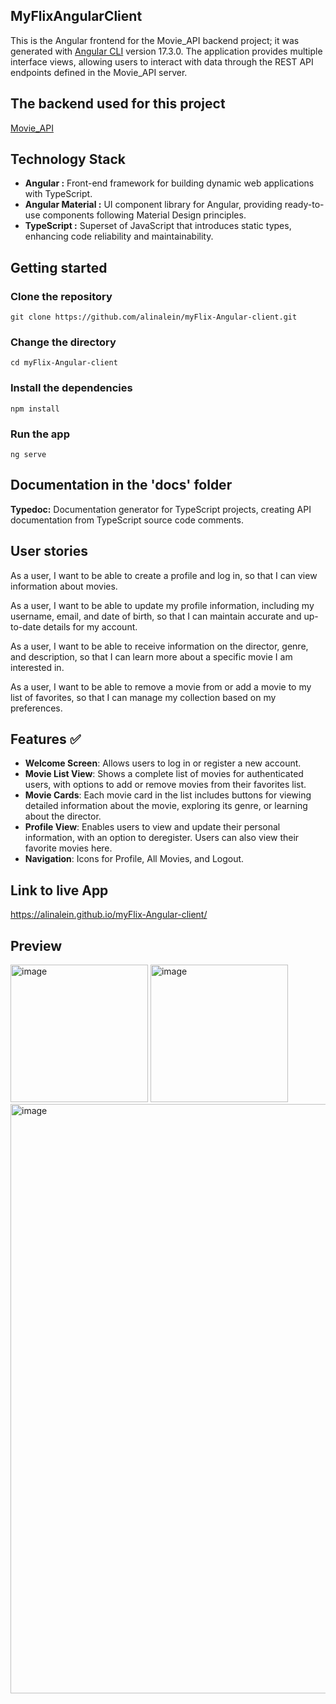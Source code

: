 ## MyFlixAngularClient
This is the Angular frontend for the Movie_API backend project; it was generated with [Angular CLI](https://github.com/angular/angular-cli) version 17.3.0.
The application provides multiple interface views, allowing users to interact with data through the REST API endpoints defined in the Movie_API server.

## The backend used for this project
[Movie_API](https://github.com/alinalein/movie_api)

## Technology Stack 
- **Angular :** Front-end framework for building dynamic web applications with TypeScript.  
- **Angular Material :** UI component library for Angular, providing ready-to-use components following Material Design principles.
- **TypeScript :** Superset of JavaScript that introduces static types, enhancing code reliability and maintainability.
  
## Getting started
### Clone the repository

```
git clone https://github.com/alinalein/myFlix-Angular-client.git
```

### Change the directory

```
cd myFlix-Angular-client
```

### Install the dependencies

```
npm install
```

### Run the app

```
ng serve
```

## Documentation in the 'docs' folder
**Typedoc:** Documentation generator for TypeScript projects, creating API documentation from TypeScript source code comments.

## User stories
As a user, I want to be able to create a profile and log in, so that I can view information about movies.

As a user, I want to be able to update my profile information, including my username, email, and date of birth, so that I can maintain accurate and up-to-date details for my account.

As a user, I want to be able to receive information on the director, genre, and description, so that I can learn more about a specific movie I am interested in.

As a user, I want to be able to remove a movie from or add a movie to my list of favorites, so that I can manage my collection based on my preferences.

 ## Features ✅
- **Welcome Screen**: Allows users to log in or register a new account.  
- **Movie List View**: Shows a complete list of movies for authenticated users, with options to add or remove movies from their favorites list.  
- **Movie Cards**: Each movie card in the list includes buttons for viewing detailed information about the movie, exploring its genre, or learning about the director.  
- **Profile View**: Enables users to view and update their personal information, with an option to deregister. Users can also view their favorite movies here.
- **Navigation**: Icons for Profile, All Movies, and Logout.  

## Link to live App
 https://alinalein.github.io/myFlix-Angular-client/

## Preview
<img width="220" alt="image" src="https://github.com/user-attachments/assets/17d5f310-eb7c-4a16-9288-b04d9ba05a20">
<img width="220" alt="image" src="https://github.com/user-attachments/assets/493faa19-58db-4c8e-be2f-80b37d009d02"> 
<img width="943" alt="image" src="https://github.com/alinalein/myFlix-Angular-client/assets/111589183/4bbf14bc-a196-47f3-b5c4-e3a7f0c3c508">
